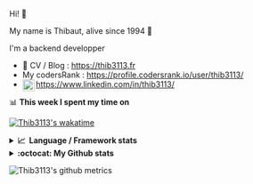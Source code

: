 Hi! 👋

My name is Thibaut, alive since 1994 🍷

I'm a backend developper

-   📝 CV / Blog : https://thib3113.fr
-   My codersRank : https://profile.codersrank.io/user/thib3113/
-   <a href="https://www.linkedin.com/in/thib3113/"><img align="left" alt="Thib3113's Linkedin" width="21px" src="https://img.icons8.com/color/48/linkedin.png" /></a> https://www.linkedin.com/in/thib3113/

📊 **This week I spent my time on**

[![Thib3113's wakatime](https://github-readme-stats.vercel.app/api/wakatime?username=thib3113&layout=default&theme=dracula&langs_count=6&hide_title=true&hide_border=true)](https://wakatime.com/@thib3113)

<details>
  <summary><b>📈&nbsp;&nbsp;Language&nbsp;/&nbsp;Framework stats</b></summary>
  <br/>  
  <a href='https://profile.codersrank.io/user/thib3113/'>
  <img src='http://cr-skills-chart-widget.azurewebsites.net/api/api?username=thib3113&padding=30&skills=php,batchfile,javascript,less,mysql,reactjs,scss,shell,typescript,vue'>
  </a>
</details>

<details>
  <summary><b>:octocat: My Github stats</b></summary>
  <br/>  
  
  <img src="https://github-readme-stats.vercel.app/api?username=thib3113&theme=dracula&show_icons=true&" alt="Thib3113's GitHub stats" />

<!--START_SECTION:activity-->

1. 🚀 Published release [V1.5.2 - Light docker image](https://github.com/thib3113/unifi-blockips-srv/releases/tag/v1.5.2) in [thib3113/unifi-blockips-srv](https://github.com/thib3113/unifi-blockips-srv)
2. 🚀 Published release [docker fix](https://github.com/thib3113/unifi-blockips-srv/releases/tag/v1.5.1) in [thib3113/unifi-blockips-srv](https://github.com/thib3113/unifi-blockips-srv)
3. 🚀 Published release [v1.5.0 - UnifiOS 3.2+ support](https://github.com/thib3113/unifi-blockips-srv/releases/tag/v1.5.0) in [thib3113/unifi-blockips-srv](https://github.com/thib3113/unifi-blockips-srv)
4. 🎉 Merged PR [#369](https://github.com/thib3113/unifi-blockips-srv/pull/369) in [thib3113/unifi-blockips-srv](https://github.com/thib3113/unifi-blockips-srv)
5. 💪 Opened PR [#369](https://github.com/thib3113/unifi-blockips-srv/pull/369) in [thib3113/unifi-blockips-srv](https://github.com/thib3113/unifi-blockips-srv)
 <!--END_SECTION:activity-->

</details>

![Thib3113's github metrics](https://gist.githubusercontent.com/thib3113/83a96e16f8bca103f1b0e376186c66ec/raw/github-metrics.svg)
